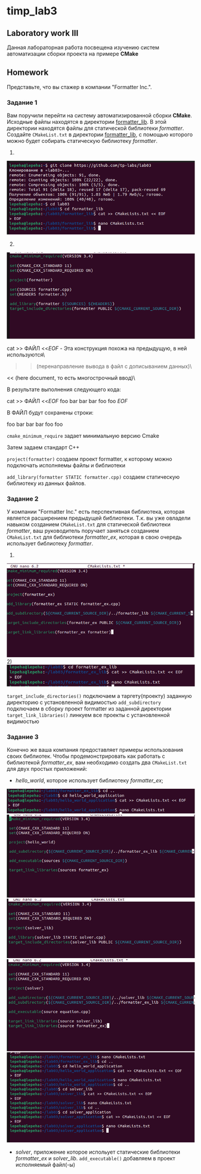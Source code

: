 # timp_lab3
## Laboratory work III

Данная лабораторная работа посвещена изучению систем автоматизации сборки проекта на примере **CMake**



## Homework

Представьте, что вы стажер в компании "Formatter Inc.".
### Задание 1
Вам поручили перейти на систему автоматизированной сборки **CMake**.
Исходные файлы находятся в директории [formatter_lib](formatter_lib).
В этой директории находятся файлы для статической библиотеки *formatter*.
Создайте `CMakeList.txt` в директории [formatter_lib](formatter_lib),
с помощью которого можно будет собирать статическую библиотеку *formatter*.

1)
![изображение](https://github.com/lepeha81/timp_lab3/blob/main/1.PNG)

2)
![изображение](https://github.com/lepeha81/timp_lab3/blob/main/8.PNG)

cat >> ФАЙЛ <<_EOF_ - Эта конструкция похожа на предыдущую, в ней используются\

>> (перенаправление вывода в файл с дописыванием данных)\

<< (here document, то есть многострочный ввод)\

В результате выполнения следующего кода:

cat >> ФАЙЛ <<_EOF_
foo
bar
bar bar
foo foo
_EOF_

В ФАЙЛ будут сохранены строки:

foo
bar
bar bar
foo foo

`cmake_minimum_require` задает минимальную версию Cmake

Затем задаем стандарт C++

`project(formatter)` создаем проект formatter, к которому можно подключать исполняемы файлы и библиотеки

`add_library(formatter STATIC formatter.cpp)` создаем статическую библиотеку из данных файлов.

### Задание 2
У компании "Formatter Inc." есть перспективная библиотека,
которая является расширением предыдущей библиотеки. Т.к. вы уже овладели
навыком созданием `CMakeList.txt` для статической библиотеки *formatter*, ваш 
руководитель поручает заняться созданием `CMakeList.txt` для библиотеки 
*formatter_ex*, которая в свою очередь использует библиотеку *formatter*.

1)
![изображение](https://github.com/lepeha81/timp_lab3/blob/main/2.PNG)
2)
![изображение](https://github.com/lepeha81/timp_lab3/blob/main/3.PNG)

`target_include_directories()` подключаем а таргету(проекту) заданную директорию с установленной видимостью
`add_subdirectory` подключаем в сборку проект formatter из заданной директории
`target_link_libraries()` линкуем все проекты с установленной видимостью


### Задание 3
Конечно же ваша компания предоставляет примеры использования своих библиотек.
Чтобы продемонстрировать как работать с библиотекой *formatter_ex*,
вам необходимо создать два `CMakeList.txt` для двух простых приложений:
* *hello_world*, которое использует библиотеку *formatter_ex*;

![изображение](https://github.com/lepeha81/timp_lab3/blob/main/4.PNG)
![image](https://github.com/lepeha81/timp_lab3/blob/main/9.PNG)
![image](https://github.com/lepeha81/timp_lab3/blob/main/5.PNG)
![image](https://github.com/lepeha81/timp_lab3/blob/main/6.PNG)
![image](https://github.com/lepeha81/timp_lab3/blob/main/7.PNG)
* *solver*, приложение которое испольует статические библиотеки *formatter_ex* и *solver_lib*.
`add_executable()` добавляем в проект исполняемый файл(-ы) 
